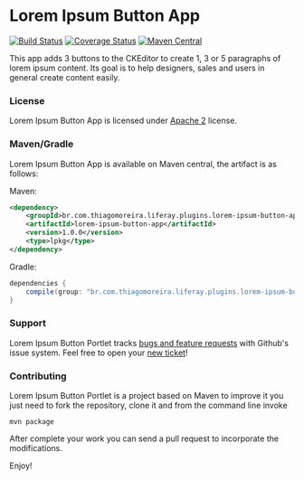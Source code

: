 Lorem Ipsum Button App
==========
[![Build Status](https://travis-ci.org/tmoreira2020/lorem-ipsum-button-app.svg?branch=master)](https://travis-ci.org/tmoreira2020/lorem-ipsum-button-app)
[![Coverage Status](https://coveralls.io/repos/tmoreira2020/lorem-ipsum-button-app/badge.png?branch=master)](https://coveralls.io/r/tmoreira2020/lorem-ipsum-button-app?branch=master)
[![Maven Central](https://maven-badges.herokuapp.com/maven-central/br.com.thiagomoreira.liferay.plugins.lorem-ipsum-button-app/lorem-ipsum-button-app/badge.svg)](https://maven-badges.herokuapp.com/maven-central/br.com.thiagomoreira.liferay.plugins.lorem-ipsum-button-app/lorem-ipsum-button-app)

This app adds 3 buttons to the CKEditor to create 1, 3 or 5 paragraphs of lorem ipsum content. Its goal is to help designers, sales and users in general create content easily.

### License

Lorem Ipsum Button App is licensed under [Apache 2](http://www.apache.org/licenses/LICENSE-2.0) license.

### Maven/Gradle

Lorem Ipsum Button App is available on Maven central, the artifact is as follows:

Maven:

```xml
<dependency>
    <groupId>br.com.thiagomoreira.liferay.plugins.lorem-ipsum-button-app</groupId>
    <artifactId>lorem-ipsum-button-app</artifactId>
    <version>1.0.0</version>
    <type>lpkg</type>
</dependency>
```
Gradle:

```groovy
dependencies {
    compile(group: "br.com.thiagomoreira.liferay.plugins.lorem-ipsum-button-app", name: "lorem-ipsum-button-portlet", version: "1.0.0", type: "lpkg");
}
```
### Support
Lorem Ipsum Button Portlet tracks [bugs and feature requests](https://github.com/tmoreira2020/lorem-ipsum-button-app/issues) with Github's issue system. Feel free to open your [new ticket](https://github.com/tmoreira2020/lorem-ipsum-button-app/issues/new)!

### Contributing

Lorem Ipsum Button Portlet is a project based on Maven to improve it you just need to fork the repository, clone it and from the command line invoke

```shell
mvn package
```
After complete your work you can send a pull request to incorporate the modifications.

Enjoy!
